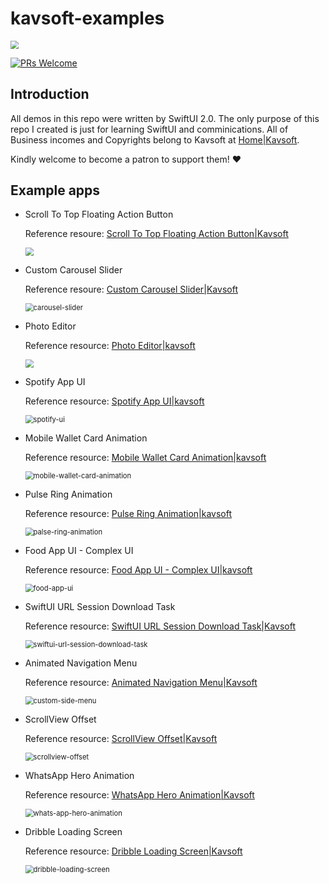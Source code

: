 # kavsoft-examples

<img src="Screenshots/swiftui-badge.jpg" style="zoom:80%;" />

[![PRs Welcome](https://img.shields.io/badge/PRs-welcome-brightgreen.svg?style=flat-square)](http://makeapullrequest.com)


## Introduction

All demos in this repo were written by SwiftUI 2.0. The only purpose of this repo I created is just for learning SwiftUI and comminications. All of Business incomes and Copyrights belong to Kavsoft at [Home|Kavsoft](https://kavsoft.dev).

Kindly welcome to become a patron to support them! ❤️

## Example apps

- Scroll To Top Floating Action Button

  Reference resoure: [Scroll To Top Floating Action Button|Kavsoft](https://kavsoft.dev/SwiftUI_2.0/Scroll_To_Top)

  <img src="Screenshots/scroll-to-top.gif" style="zoom:80%;" />

- Custom Carousel Slider

  Reference resoure: [Custom Carousel Slider|Kavsoft](https://kavsoft.dev/SwiftUI_2.0/Custom_Carousel_Slider)

  <img src="Screenshots/custom-carousel-slider.gif" alt="carousel-slider" style="zoom:80%;" />

  

- Photo Editor

  Reference resource: [Photo Editor|kavsoft](https://kavsoft.dev/SwiftUI_2.0/Photo_Editor)

  <img src="Screenshots/photo-editor.gif" style="zoom:80%;" />

- Spotify App UI

  Reference resource: [Spotify App UI|kavsoft](https://kavsoft.dev/SwiftUI_2.0/Spotify_App_UI)

  <img src="Screenshots/spotify-ui.gif" alt="spotify-ui" style="zoom:80%;" />
  
- Mobile Wallet Card Animation

  Reference resource: [Mobile Wallet Card Animation|kavsoft](https://kavsoft.dev/SwiftUI_2.0/Wallet_Card_Animation)

  <img src="Screenshots/mobile-wallet-card-animation.gif" alt="mobile-wallet-card-animation" style="zoom:80%;" />

- Pulse Ring Animation

  Reference resource: [Pulse Ring Animation|kavsoft](https://kavsoft.dev/SwiftUI_2.0/Pulse_Ring_Animation)

  <img src="Screenshots/palse-ring-animation.gif" alt="palse-ring-animation" style="zoom:80%;" />

- Food App UI - Complex UI

  Reference resource: [Food App UI - Complex UI|kavsoft](https://kavsoft.dev/SwiftUI_2.0/Food_App_UI)

  <img src="Screenshots/food-app-ui.gif" alt="food-app-ui" style="zoom:80%;" />

- SwiftUI URL Session Download Task

  Reference resource: [SwiftUI URL Session Download Task|Kavsoft](https://kavsoft.dev/SwiftUI_2.0/Download_Task)

  <img src="Screenshots/swiftui-url-session-download-task.gif" alt="swiftui-url-session-download-task" style="zoom:80%;" />

- Animated Navigation Menu

  Reference resource: [Animated Navigation Menu|Kavsoft](https://kavsoft.dev/SwiftUI_2.0/Animated_Navigation_Menu)

  <img src="Screenshots/custom-side-menu.gif" alt="custom-side-menu" style="zoom:80%;" />

- ScrollView Offset

  Reference resource: [ScrollView Offset|Kavsoft](https://kavsoft.dev/SwiftUI_2.0/ScrollView_Offset)

  <img src="Screenshots/scrollview-offset.gif" alt="scrollview-offset" style="zoom:80%;" />

- WhatsApp Hero Animation

  Reference resource: [WhatsApp Hero Animation|Kavsoft](https://kavsoft.dev/SwiftUI_2.0/WhatsApp_Hero_Animation)

  <img src="Screenshots/whats-app-hero-animation.gif" alt="whats-app-hero-animation" style="zoom:80%;" />

- Dribble Loading Screen

  Reference resource: [Dribble Loading Screen|Kavsoft](https://kavsoft.dev/SwiftUI_2.0/Dribbble_Loading_Screen)

  <img src="Screenshots/dribble-loading-screen.gif" alt="dribble-loading-screen" style="zoom:80%;" />

